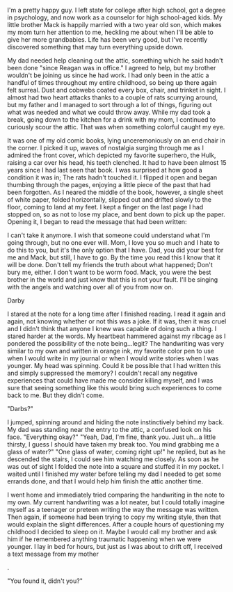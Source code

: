 I'm a pretty happy guy. I left state for college after high school, got a degree in psychology, and now work as a counselor for high school\-aged kids. My little brother Mack is happily married with a two year old son, which makes my mom turn her attention to me, heckling me about when I'll be able to give her more grandbabies. Life has been very good, but I've recently discovered something that may turn everything upside down.

My dad needed help cleaning out the attic, something which he said hadn't been done "since Reagan was in office." I agreed to help, but my brother wouldn't be joining us since he had work. I had only been in the attic a handful of times throughout my entire childhood, so being up there again felt surreal. Dust and cobwebs coated every box, chair, and trinket in sight. I almost had two heart attacks thanks to a couple of rats scurrying around, but my father and I managed to sort through a lot of things, figuring out what was needed and what we could throw away. While my dad took a break, going down to the kitchen for a drink with my mom, I continued to curiously scour the attic. That was when something colorful caught my eye.

It was one of my old comic books, lying unceremoniously on an end chair in the corner. I picked it up, waves of nostalgia surging through me as I admired the front cover, which depicted my favorite superhero, the Hulk, raising a car over his head, his teeth clenched. It had to have been almost 15 years since I had last seen that book. I was surprised at how good a condition it was in; The rats hadn't touched it. I flipped it open and began thumbing through the pages, enjoying a little piece of the past that had been forgotten. As I neared the middle of the book, however, a single sheet of white paper, folded horizontally, slipped out and drifted slowly to the floor, coming to land at my feet.   I kept a finger on the last page I had stopped on, so as not to lose my place, and bent down to pick up the paper. Opening it, I began to read the message that had been written:

I can't take it anymore. I wish that someone could understand what I'm going through, but no one ever will. Mom, I love you so much and I hate to do this to you, but it's the only option that I have. Dad, you did your best for me and Mack, but still, I have to go. By the time you read this I know that it will be done. Don't tell my friends the truth about what happened; Don't bury me, either. I don't want to be worm food. Mack, you were the best brother in the world and just know that this is not your fault. I'll be singing with the angels and watching over all of you from now on.

Darby

I stared at the note for a long time after I finished reading. I read it again and again, not knowing whether or not this was a joke. If it was, then  it was cruel and I didn't think that anyone I knew was capable of doing such a thing. I stared harder at the words. My heartbeat hammered against my ribcage as I pondered the possibility of the note being...legit? The handwriting was very similar to my own and written in orange ink, my favorite color pen to use when I would write in my journal or when I would write stories when I was younger. My head was spinning. Could it be possible that I had written this and simply suppressed the memory? I couldn't recall any negative experiences that could have made me consider killing myself, and I was sure that seeing something like this would bring such experiences to come back to me. But they didn't come.

"Darbs?"

I jumped, spinning around and hiding the note instinctively behind my back. My dad was standing near the entry to the attic, a confused look on his face. "Everything okay?"  "Yeah, Dad, I'm fine, thank you. Just uh...a little thirsty, I guess I should have taken my break too. You mind grabbing me a glass of water?"  "One glass of water, coming right up!" he replied, but as he descended the stairs, I could see him watching me closely. As soon as he was out of sight I folded the note into a square and stuffed it in my pocket. I waited until I finished my water before telling my dad I needed to get some errands done, and that I would help him finish the attic another time.

I went home and immediately tried comparing the handwriting in the note to my own. My current handwriting was a lot neater, but I could totally imagine myself as a teenager or preteen writing the way the message was written. Then again, if someone had been trying to copy my writing style, then that would explain the slight differences. After a couple hours of questioning my childhood I decided to sleep on it. Maybe I would call my brother and ask him if he remembered anything traumatic happening when we were younger. I lay in bed for hours, but just as I was about to drift off, I received a text message from my mother

.

"You found it, didn't you?"